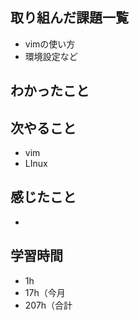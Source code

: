 ## 取り組んだ課題一覧
- vimの使い方
- 環境設定など
## わかったこと

## 次やること
- vim
- LInux
## 感じたこと
- 
## 学習時間
- 1h
- 17h（今月
- 207h（合計
